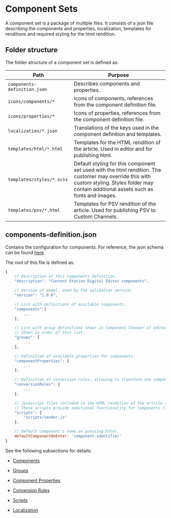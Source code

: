 # Component Sets

A component set is a package of multiple files. It consists of a json file describing the components and properties, localization, templates for renditions and required styling for the html rendition.

## Folder structure

The folder structure of a component set is defined as:

| Path | Purpose |
| ------------- | ------------- |
| `components-definition.json`  | Describes components and properties.  |
| `icons/components/*` | Icons of components, references from the component definition file. |
| `icons/properties/*` | Icons of properties, references from the component definition file. |
| `localization/*.json` | Translations of the keys used in the component definition and templates. |
| `templates/html/*.html` | 	Templates for the HTML rendition of the article. Used in editor and for publishing html.  |
| `templates/styles/*.scss` | Default styling for this component set used with the html rendition. The customer may override this with custom styling. Styles folder may contain additional assets such as fonts and images. |
| `templates/psv/*.html` | Templates for PSV rendition of the article. Used for publishing PSV to Custom Channels. |

## components-definition.json

Contains the configuration for components. For reference, the json schema can be found [here](https://github.com/WoodWing/csde-components-validator/blob/master/lib/components-schema-v1_0_x.ts).

The root of this file is defined as:

```javascript
{
    // Description of this components definition.
    "description": "Content Station Digital Editor components",

    // Version of model. Used by the validation service.
    "version": "1.0.0",

    // List with definitions of available components.
    "components":[
        ...
    ],

    // List with group definitions shown in Component Chooser of editor.
    // Shown in order of this list.
    "groups": [
        ...
    ],

    // Definition of available properties for components.
    "componentProperties": [
        ...
    ],

    // Definition of conversion rules, allowing to transform one component into another.
    "conversionRules": {
        ...
    },

    // Javascript files included in the HTML rendition of the article (editor and published html articles).
    // These scripts provide additional functionality for components (for example the slideshow).
    "scripts": {
        "scripts/vendor.js"
    },

    // Default component's name on pressing Enter.
    defaultComponentOnEnter: 'component-identifier'
}
```

See the following subsections for details:

* [Components](COMPONENTS.md)
* [Groups](GROUPS.md)
* [Component Properties](PROPERTIES.md)
* [Conversion Rules](CONVERSION_RULES.md)
* [Scripts](SCRIPTS.md)

* [Localization](LOCALIZATION.md)
